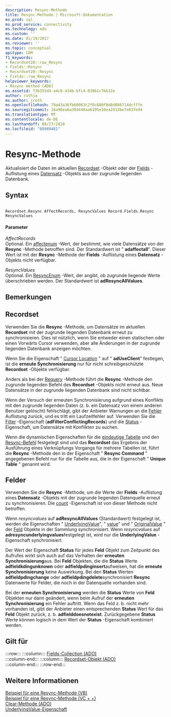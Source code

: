 ```yaml
---
description: Resync-Methode
title: Resync-Methode | Microsoft-Dokumentation
ms.prod: sql
ms.prod_service: connectivity
ms.technology: ado
ms.custom: ''
ms.date: 01/19/2017
ms.reviewer: ''
ms.topic: conceptual
apitype: COM
f1_keywords:
- Recordset20::raw_Resync
- Fields::Resync
- Recordset20::Resync
- Fields::raw_Resync
helpviewer_keywords:
- Resync method [ADO]
ms.assetid: 73b355d4-a4c0-434b-bfc4-039b1c76b32e
author: rothja
ms.author: jroth
ms.openlocfilehash: 79a43a36fb68063c2f0c880f0d8d086714dcfffe
ms.sourcegitcommit: 18a98ea6a30d448aa6195e10ea2413be7e837e94
ms.translationtype: MT
ms.contentlocale: de-DE
ms.lasthandoff: 08/27/2020
ms.locfileid: "88989481"
---
```

# <a name="resync-method"></a>Resync-Methode
Aktualisiert die Daten im aktuellen [Recordset](./recordset-object-ado.md) -Objekt oder der [Fields](./fields-collection-ado.md) -Auflistung eines [Datensatz](./record-object-ado.md) -Objekts aus der zugrunde liegenden Datenbank.  
  
## <a name="syntax"></a>Syntax  
  
```  
  
Recordset.Resync AffectRecords, ResyncValues Record.Fields.Resync ResyncValues  
```  
  
#### <a name="parameters"></a>Parameter  
 *AffectRecords*  
 Optional. Ein [affectenum](./affectenum.md) -Wert, der bestimmt, wie viele Datensätze von der **Resync** -Methode betroffen sind. Der Standardwert ist " **adaffectall**". Dieser Wert ist mit der **Resync** -Methode der **Fields** -Auflistung eines **Datensatz** -Objekts nicht verfügbar.  
  
 *ResyncValues*  
 Optional. Ein [ResyncEnum](./resyncenum.md) -Wert, der angibt, ob zugrunde liegende Werte überschrieben werden. Der Standardwert ist **adResyncAllValues**.  
  
## <a name="remarks"></a>Bemerkungen  
  
## <a name="recordset"></a>Recordset  
 Verwenden Sie die **Resync** -Methode, um Datensätze im aktuellen **Recordset** mit der zugrunde liegenden Datenbank erneut zu synchronisieren. Dies ist nützlich, wenn Sie entweder einen statischen oder einen Vorwärts Cursor verwenden, aber alle Änderungen in der zugrunde liegenden Datenbank anzeigen möchten.  
  
 Wenn Sie die Eigenschaft " [Cursor Location](./cursorlocation-property-ado.md) " auf " **adUseClient**" festlegen, ist die **erneute Synchronisierung** nur für nicht schreibgeschützte **Recordset** -Objekte verfügbar.  
  
 Anders als bei der [Requery](./requery-method.md) -Methode führt die **Resync** -Methode den zugrunde liegenden Befehl des **Recordset** -Objekts nicht erneut aus. Neue Datensätze in der zugrunde liegenden Datenbank sind nicht sichtbar.  
  
 Wenn der Versuch der erneuten Synchronisierung aufgrund eines Konflikts mit den zugrunde liegenden Daten (z. b. ein Datensatz von einem anderen Benutzer gelöscht) fehlschlägt, gibt der Anbieter Warnungen an die [Fehler](./errors-collection-ado.md) Auflistung zurück, und es tritt ein Laufzeitfehler auf. Verwenden Sie die [Filter](./filter-property.md) -Eigenschaft (**adFilterConflictingRecords**) und die [Status](./status-property-ado-recordset.md) -Eigenschaft, um Datensätze mit Konflikten zu suchen.  
  
 Wenn die dynamischen Eigenschaften für die [eindeutige Tabelle](./unique-table-unique-schema-unique-catalog-properties-dynamic-ado.md) und den [Resync-Befehl](./resync-command-property-dynamic-ado.md) festgelegt sind und das **Recordset** das Ergebnis der Ausführung eines Verknüpfungs Vorgangs für mehrere Tabellen ist, führt die **Resync** -Methode den in der Eigenschaft " **Resync Command** " angegebenen Befehl nur für die Tabelle aus, die in der Eigenschaft " **Unique Table** " genannt wird.  
  
## <a name="fields"></a>Felder  
 Verwenden Sie die **Resync** -Methode, um die Werte der **Fields** -Auflistung eines **Datensatz** -Objekts mit der zugrunde liegenden Datenquelle erneut zu synchronisieren. Die [count](./count-property-ado.md) -Eigenschaft ist von dieser Methode nicht betroffen.  
  
 Wenn *resyncvalues* auf **adResyncAllValues** (Standardwert) festgelegt ist, werden die Eigenschaften " [UnderlyingValue](./underlyingvalue-property.md)", " [value](./value-property-ado.md)" und " [OriginalValue](./originalvalue-property-ado.md) " der [Feld](./field-object.md) Objekte in der Sammlung synchronisiert. Wenn *resyncvalues* auf **adresyncunderlyingvalues**festgelegt ist, wird nur die **UnderlyingValue** -Eigenschaft synchronisiert.  
  
 Der Wert der Eigenschaft **Status** für jedes **Feld** Objekt zum Zeitpunkt des Aufrufes wirkt sich auch auf das Verhalten der **erneuten Synchronisierung**aus. Bei **Feld** Objekten, die die **Status** Werte **adfieldkdingunknown** oder **adfieldpdinginsert**aufweisen, hat die **erneute Synchronisierung** keine Auswirkung. Bei den **Status** Werten **adfieldpdingchange** oder **adfieldpdingdelete**synchronisiert **Resync** Datenwerte für Felder, die noch in der Datenquelle vorhanden sind.  
  
 Bei der **erneuten Synchronisierung** werden die **Status** Werte von **Feld** Objekten nur dann geändert, wenn beim Aufruf der **erneuten Synchronisierung** ein Fehler auftritt. Wenn das Feld z. b. nicht mehr vorhanden ist, gibt der Anbieter einen entsprechenden **Status** Wert für das **Feld** Objekt zurück, z. b. **adfielddoesnotexist**. Zurückgegebene **Status** Werte können logisch in dem Wert der **Status** -Eigenschaft kombiniert werden.  
  
## <a name="applies-to"></a>Gilt für  

:::row:::
    :::column:::
        [Fields-Collection (ADO)](./fields-collection-ado.md)  
    :::column-end:::
    :::column:::
        [Recordset-Objekt (ADO)](./recordset-object-ado.md)  
    :::column-end:::
:::row-end:::

## <a name="see-also"></a>Weitere Informationen  
 [Beispiel für eine Resync-Methode (VB)](./resync-method-example-vb.md)   
 [Beispiel für eine Resync-Methode (VC + +)](./resync-method-example-vc.md)   
 [Clear-Methode (ADO)](./clear-method-ado.md)   
 [UnderlyingValue-Eigenschaft](./underlyingvalue-property.md)